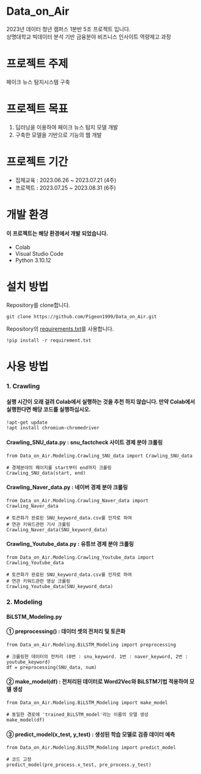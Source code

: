 # Data_on_Air
2023년 데이터 청년 캠퍼스 1분반 5조 프로젝트 입니다.   
상명대학교 빅데이터 분석 기반 금융분야 비즈니스 인사이트 역량제고 과정

# 프로젝트 주제
페이크 뉴스 탐지시스템 구축

# 프로젝트 목표 
1. 딥러닝을 이용하여 페이크 뉴스 탐지 모델 개발
2. 구축한 모델을 기반으로 기능의 웹 개발

# 프로젝트 기간 
- 집체교육 : 2023.06.26 ~ 2023.07.21 (4주)
- 프로젝트 : 2023.07.25 ~ 2023.08.31 (6주)

# 개발 환경 
#### 이 프로젝트는 해당 환경에서 개발 되었습니다.
- Colab
- Visual Studio Code
- Python 3.10.12


# 설치 방법
Repository를 clone합니다. 
```
git clone https://github.com/Pigeon1999/Data_on_Air.git
```

Repository의 [requirements.txt](https://github.com/Pigeon1999/Data_on_Air/blob/main/requirements.txt)를 사용합니다. 
```
!pip install -r requirement.txt
```

# 사용 방법
### 1. Crawling 
#### 실행 시간이 오래 걸려 Colab에서 실행하는 것을 추천 하지 않습니다. 만약 Colab에서 실행한다면 해당 코드를 실행하십시오.
```
!apt-get update
!apt install chromium-chromedriver
```
#### Crawling_SNU_data.py : snu_factcheck 사이트 경제 분야 크롤링 
```
from Data_on_Air.Modeling.Crawling_SNU_data import Crawling_SNU_data

# 경제분야의 페이지를 start부터 end까지 크롤링
Crawling_SNU_data(start, end)
```

#### Crawling_Naver_data.py : 네이버 경제 분야 크롤링 
```
from Data_on_Air.Modeling.Crawling_Naver_data import Crawling_Naver_data

# 토큰화가 완료된 SNU_keyword_data.csv를 인자로 하여
# 연관 키워드관련 기사 크롤링
Crawling_Naver_data(SNU_keyword_data)
```

#### Crawling_Youtube_data.py : 유튜브 경제 분야 크롤링 
```
from Data_on_Air.Modeling.Crawling_Youtube_data import Crawling_Youtube_data

# 토큰화가 완료된 SNU_keyword_data.csv를 인자로 하여
# 연관 키워드관련 영상 크롤링  
Crawling_Youtube_data(SNU_keyword_data)
```

### 2. Modeling 
#### BiLSTM_Modeling.py 
#### ① preprocessing() : 데이터 셋의 전처리 및 토큰화
```
from Data_on_Air.Modeling.BiLSTM_Modeling import preprocessing

# 크롤링한 데이터의 전처리 (0번 : snu_keyword. 1번 : naver_keyword, 2번 : youtube_keyword)
df = preprocessing(SNU_data, num)
```

#### ② make_model(df) : 전처리된 데이터로 Word2Vec와 BiLSTM기법 적용하여 모델 생성 
```
from Data_on_Air.Modeling.BiLSTM_Modeling import make_model

# 동일한 경로에 'trained_BiLSTM_model'라는 이름의 모델 생성
make_model(df)
```

#### ③ predict_model(x_test, y_test) : 생성된 학습 모델로 검증 데이터 예측 
```
from Data_on_Air.Modeling.BiLSTM_Modeling import predict_model

# 코드 고정 
predict_model(pre_process.x_test, pre_process.y_test)
```
